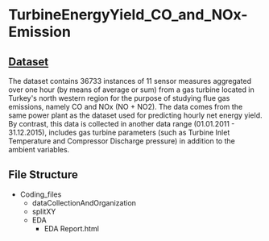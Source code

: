 # TurbineEnergyYield_CO_and_NOx-Emission

## [Dataset](https://archive.ics.uci.edu/ml/datasets/Gas+Turbine+CO+and+NOx+Emission+Data+Set)
The dataset contains 36733 instances of 11 sensor measures aggregated over one hour (by means of average or sum) from a gas turbine located in Turkey's north western region for the purpose of studying flue gas emissions, namely CO and NOx (NO + NO2). The data comes from the same power plant as the dataset used for predicting hourly net energy yield. By contrast, this data is collected in another data range (01.01.2011 - 31.12.2015), includes gas turbine parameters (such as Turbine Inlet Temperature and Compressor Discharge pressure) in addition to the ambient variables. 

## File Structure

- Coding_files
  - dataCollectionAndOrganization
  - splitXY
  - EDA
    - EDA Report.html
